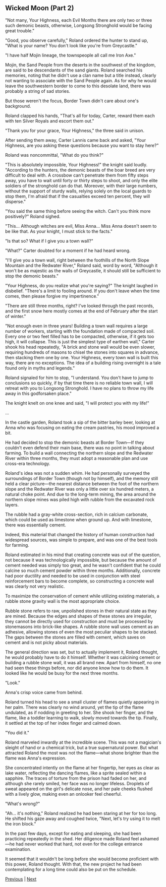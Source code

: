 ## Wicked Moon (Part 2)
"Not many, Your Highness, each Evil Months there are only two or three such demonic beasts, otherwise, Longsong Stronghold would be facing great trouble."

"Good, you observe carefully," Roland ordered the hunter to stand up, "What is your name? You don't look like you're from Greycastle."

"I have half Mojin lineage, the townspeople all call me Iron Axe."

Mojin, the Sand People from the deserts in the southwest of the kingdom, are said to be descendants of the sand giants. Roland searched his memories, noting that he didn't use a clan name but a title instead, clearly not wanting to associate with the Sand People again. As for why he would leave the southwestern border to come to this desolate land, there was probably a string of sad stories.

But those weren't the focus, Border Town didn't care about one's background.

Roland clapped his hands, "That's all for today, Carter, reward them each with ten Silver Royals and escort them out."

"Thank you for your grace, Your Highness," the three said in unison.

After sending them away, Carter Lannis came back and asked, "Your Highness, are you asking these questions because you want to stay here?"

Roland was noncommittal, "What do you think?"



"This is absolutely impossible, Your Highness!" the knight said loudly. "According to the hunters, the demonic beasts of the boar breed are very difficult to deal with. A crossbow can't penetrate them from fifty steps away, you have to wait until forty or thirty steps to shoot, and only the elite soldiers of the stronghold can do that. Moreover, with their large numbers, without the support of sturdy walls, relying solely on the local guards to stop them, I'm afraid that if the casualties exceed ten percent, they will disperse."



"You said the same thing before seeing the witch. Can't you think more positively?" Roland sighed.



"This... Although witches are evil, Miss Anna... Miss Anna doesn't seem to be like that. As your knight, I must stick to the facts."



"Is that so? What if I give you a town wall?"



"What?" Carter doubted for a moment if he had heard wrong.



"I'll give you a town wall, right between the foothills of the North Slope Mountain and the Redwater River," Roland said, word by word, "Although it won't be as majestic as the walls of Greycastle, it should still be sufficient to stop the demonic beasts."



"Your Highness, do you realize what you're saying?" The knight laughed in disbelief. "There's a limit to fooling around. If you don't leave when the time comes, then please forgive my impertinence."



"There are still three months, right? I've looked through the past records, and the first snow here mostly comes at the end of February after the start of winter."



"Not enough even in three years! Building a town wall requires a large number of workers, starting with the foundation made of compacted soil. Every one or two feet filled has to be compacted, otherwise, if it gets too high, it will collapse. This is just the simplest type of earthen wall," Carter shook his head repeatedly, "A brick and stone wall would be even slower, requiring hundreds of masons to chisel the stones into squares in advance, then stacking them one by one. Your Highness, every town wall is built this way, there are no exceptions. The idea of a building rising overnight is a tale found only in myths and legends."



Roland signaled for him to stop, "I understand. You don't have to jump to conclusions so quickly, if by that time there is no reliable town wall, I will retreat with you to Longsong Stronghold. I have no plans to throw my life away in this godforsaken place."

The knight knelt on one knee and said, "I will protect you with my life!"



...



In the castle garden, Roland took a sip of the bitter barley beer, looking at Anna who was focusing on eating the cream pastries, his mood improved a bit.

He had decided to stop the demonic beasts at Border Town—If they couldn't even defend their main base, there was no point in talking about farming. To build a wall connecting the northern slope and the Redwater River within three months, they must adopt a reasonable plan and use cross-era technology.

Roland's idea was not a sudden whim. He had personally surveyed the surroundings of Border Town (though not by himself), and the memory still held a clear picture—the nearest distance between the foot of the northern slope and the Redwater River was only a little over six hundred meters, a natural choke point. And due to the long-term mining, the area around the northern slope mines was piled high with rubble from the excavated rock layers.

The rubble had a gray-white cross-section, rich in calcium carbonate, which could be used as limestone when ground up. And with limestone, there was essentially cement.

Indeed, this material that changed the history of human construction had widespread sources, was simple to prepare, and was one of the best tools for farming.

Roland estimated in his mind that creating concrete was out of the question, not because it was technologically impossible, but because the amount of cement needed was simply too great, and he wasn't confident that he could calcine so much cement powder within three months. Additionally, concrete had poor ductility and needed to be used in conjunction with steel reinforcement bars to become complete, so constructing a concrete wall was clearly not very realistic.



To maximize the conservation of cement while utilizing existing materials, a rubble stone gravity wall is the most appropriate choice.

Rubble stone refers to raw, unpolished stones in their natural state as they are mined. Because the edges and shapes of these stones are irregular, they cannot be directly used for construction and must be processed by stonemasons into brick-like shapes. A rubble stone wall uses cement as an adhesive, allowing stones of even the most peculiar shapes to be stacked. The gaps between the stones are filled with cement, which saves on cement and is not picky about materials.

The general direction was set, but to actually implement it, Roland thought, he would probably have to do it himself. Whether it was calcining cement or building a rubble stone wall, it was all brand new. Apart from himself, no one had seen these things before, nor did anyone know how to do them. It looked like he would be busy for the next three months.

"Look."

Anna's crisp voice came from behind.

Roland turned his head to see a small cluster of flames quietly appearing in her palm. There was clearly no wind around, yet the tip of the flame undulated, as if nodding in greeting to her. She shook her finger, and the flame, like a toddler learning to walk, slowly moved towards the tip. Finally, it settled at the top of her index finger and calmed down.

"You did it."

Roland marveled inwardly at the incredible scene. This was not a magician's sleight of hand or a chemical trick, but a true supernatural power. But what attracted Roland the most was not the flame—what shone brighter than the flame was Anna's expression.

She concentrated intently on the flame at her fingertip, her eyes as clear as lake water, reflecting the dancing flames, like a sprite sealed within a sapphire. The traces of torture from the prison had faded on her, and although she rarely smiled, her face was no longer lifeless. Droplets of sweat appeared on the girl's delicate nose, and her pale cheeks flushed with a lively glow, making even an onlooker feel cheerful.



"What's wrong?"

"Ah... it's nothing," Roland realized he had been staring at her for too long. He shifted his gaze away and coughed twice, "Next, let's try using it to melt the iron block."

In the past few days, except for eating and sleeping, she had been practicing repeatedly in the shed. Her diligence made Roland feel ashamed—he had never worked that hard, not even for the college entrance examination.

It seemed that it wouldn't be long before she would become proficient with this power, Roland thought. With that, the new project he had been contemplating for a long time could also be put on the schedule.





[Previous](CH0008.md) | [Next](CH0010.md)

